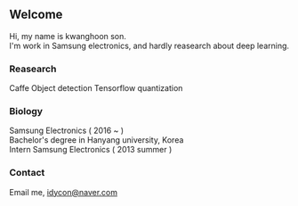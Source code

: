 ## Welcome

Hi, my name is kwanghoon son.  
I'm work in Samsung electronics, and hardly reasearch about deep learning.  


### Reasearch

Caffe Object detection  Tensorflow quantization


### Biology

Samsung Electronics ( 2016 ~ )  
Bachelor's degree in Hanyang university, Korea  
Intern Samsung Electronics ( 2013 summer )


### Contact

Email me, idycon@naver.com
